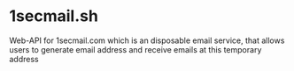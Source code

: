 # 1secmail.sh
Web-API for 1secmail.com which is an disposable email service, that allows users to generate email address and receive emails at this temporary address
